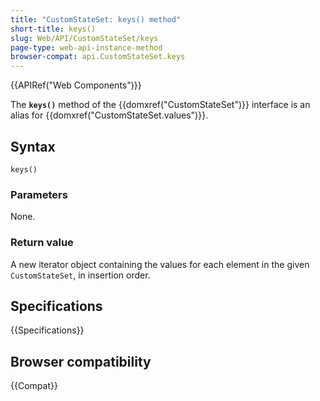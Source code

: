 ```yaml
---
title: "CustomStateSet: keys() method"
short-title: keys()
slug: Web/API/CustomStateSet/keys
page-type: web-api-instance-method
browser-compat: api.CustomStateSet.keys
---
```


{{APIRef("Web Components")}}

The **`keys()`** method of the {{domxref("CustomStateSet")}} interface is an alias for {{domxref("CustomStateSet.values")}}.

## Syntax

```js-nolint
keys()
```

### Parameters

None.

### Return value

A new iterator object containing the values for each element in the given `CustomStateSet`, in insertion order.

## Specifications

{{Specifications}}

## Browser compatibility

{{Compat}}
